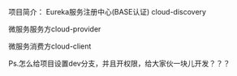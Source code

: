 项目简介：
Eureka服务注册中心(BASE认证) cloud-discovery

微服务服务方cloud-provider

微服务消费方cloud-client

Ps.怎么给项目设置dev分支，并且开权限，给大家伙一块儿开发？？？